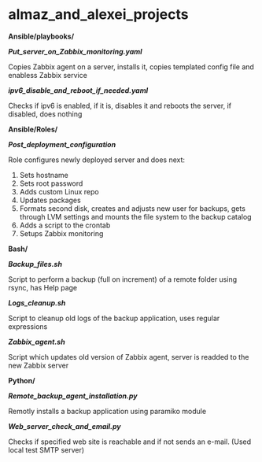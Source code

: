 # almaz_and_alexei_projects

**Ansible/playbooks/**

**_Put_server_on_Zabbix_monitoring.yaml_**

Copies Zabbix agent on a server, installs it, copies templated config file and enabless Zabbix service

**_ipv6_disable_and_reboot_if_needed.yaml_**

Checks if ipv6 is enabled, if it is, disables it and reboots the server, if disabled, does nothing


**Ansible/Roles/**

**_Post_deployment_configuration_**

Role configures newly deployed server and does next:
1. Sets hostname
2. Sets root password
3. Adds custom Linux repo
4. Updates packages
5. Formats second disk, creates and adjusts new user for backups, gets through LVM settings and mounts the file system to the backup catalog
6. Adds a script to the crontab
7. Setups Zabbix monitoring

**Bash/**

**_Backup_files.sh_**

Script to perform a backup (full on increment) of a remote folder using rsync, has Help page


**_Logs_cleanup.sh_**

Script to cleanup old logs of the backup application, uses regular expressions


**_Zabbix_agent.sh_**

Script which updates old version of Zabbix agent, server is readded to the new Zabbix server

**Python/**

**_Remote_backup_agent_installation.py_**

Remotly installs a backup application using paramiko module


**_Web_server_check_and_email.py_**

Checks if specified web site is reachable and if not sends an e-mail. (Used local test SMTP server)

